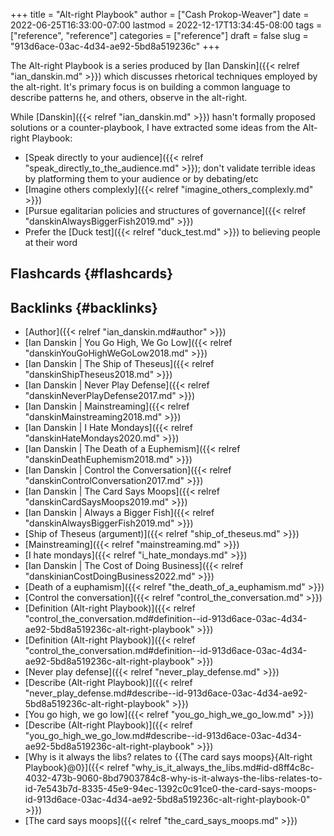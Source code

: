 +++
title = "Alt-right Playbook"
author = ["Cash Prokop-Weaver"]
date = 2022-06-25T16:33:00-07:00
lastmod = 2022-12-17T13:34:45-08:00
tags = ["reference", "reference"]
categories = ["reference"]
draft = false
slug = "913d6ace-03ac-4d34-ae92-5bd8a519236c"
+++

The Alt-right Playbook is a series produced by [Ian Danskin]({{< relref "ian_danskin.md" >}}) which discusses rhetorical techniques employed by the alt-right. It's primary focus is on building a common language to describe patterns he, and others, observe in the alt-right.

While [Danskin]({{< relref "ian_danskin.md" >}}) hasn't formally proposed solutions or a counter-playbook, I have extracted some ideas from the Alt-right Playbook:

-   [Speak directly to your audience]({{< relref "speak_directly_to_the_audience.md" >}}); don't validate terrible ideas by platforming them to your audience or by debating/etc
-   [Imagine others complexly]({{< relref "imagine_others_complexly.md" >}})
-   [Pursue egalitarian policies and structures of governance]({{< relref "danskinAlwaysBiggerFish2019.md" >}})
-   Prefer the [Duck test]({{< relref "duck_test.md" >}}) to believing people at their word


## Flashcards {#flashcards}


## Backlinks {#backlinks}

-   [Author]({{< relref "ian_danskin.md#author" >}})
-   [Ian Danskin | You Go High, We Go Low]({{< relref "danskinYouGoHighWeGoLow2018.md" >}})
-   [Ian Danskin | The Ship of Theseus]({{< relref "danskinShipTheseus2018.md" >}})
-   [Ian Danskin | Never Play Defense]({{< relref "danskinNeverPlayDefense2017.md" >}})
-   [Ian Danskin | Mainstreaming]({{< relref "danskinMainstreaming2018.md" >}})
-   [Ian Danskin | I Hate Mondays]({{< relref "danskinHateMondays2020.md" >}})
-   [Ian Danskin | The Death of a Euphemism]({{< relref "danskinDeathEuphemism2018.md" >}})
-   [Ian Danskin | Control the Conversation]({{< relref "danskinControlConversation2017.md" >}})
-   [Ian Danskin | The Card Says Moops]({{< relref "danskinCardSaysMoops2019.md" >}})
-   [Ian Danskin | Always a Bigger Fish]({{< relref "danskinAlwaysBiggerFish2019.md" >}})
-   [Ship of Theseus (argument)]({{< relref "ship_of_theseus.md" >}})
-   [Mainstreaming]({{< relref "mainstreaming.md" >}})
-   [I hate mondays]({{< relref "i_hate_mondays.md" >}})
-   [Ian Danskin | The Cost of Doing Business]({{< relref "danskinianCostDoingBusiness2022.md" >}})
-   [Death of a euphamism]({{< relref "the_death_of_a_euphamism.md" >}})
-   [Control the conversation]({{< relref "control_the_conversation.md" >}})
-   [Definition (Alt-right Playbook)]({{< relref "control_the_conversation.md#definition--id-913d6ace-03ac-4d34-ae92-5bd8a519236c-alt-right-playbook" >}})
-   [Definition (Alt-right Playbook)]({{< relref "control_the_conversation.md#definition--id-913d6ace-03ac-4d34-ae92-5bd8a519236c-alt-right-playbook" >}})
-   [Never play defense]({{< relref "never_play_defense.md" >}})
-   [Describe (Alt-right Playbook)]({{< relref "never_play_defense.md#describe--id-913d6ace-03ac-4d34-ae92-5bd8a519236c-alt-right-playbook" >}})
-   [You go high, we go low]({{< relref "you_go_high_we_go_low.md" >}})
-   [Describe (Alt-right Playbook)]({{< relref "you_go_high_we_go_low.md#describe--id-913d6ace-03ac-4d34-ae92-5bd8a519236c-alt-right-playbook" >}})
-   [Why is it always the libs? relates to {{The card says moops}{Alt-right Playbook}@0}]({{< relref "why_is_it_always_the_libs.md#id-d8ff4c8c-4032-473b-9060-8bd7903784c8-why-is-it-always-the-libs-relates-to-id-7e543b7d-8335-45e9-94ec-1392c0c91ce0-the-card-says-moops-id-913d6ace-03ac-4d34-ae92-5bd8a519236c-alt-right-playbook-0" >}})
-   [The card says moops]({{< relref "the_card_says_moops.md" >}})
